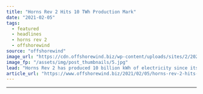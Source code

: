 ```yaml
---
title: "Horns Rev 2 Hits 10 TWh Production Mark"
date: "2021-02-05"
tags: 
  - featured
  - headlines
  - horns rev 2
  - offshorewind
source: "offshorewind"
image_url: "https://cdn.offshorewind.biz/wp-content/uploads/sites/2/2021/02/05093003/Horns-Rev-2_Orsted.jpg"
image_fp: "/assets/img/post_thumbnails/5.jpg"
lead: "Horns Rev 2 has produced 10 billion kWh of electricity since its commissioning in"
article_url: "https://www.offshorewind.biz/2021/02/05/horns-rev-2-hits-10-twh-production-mark/"
---
```


---
